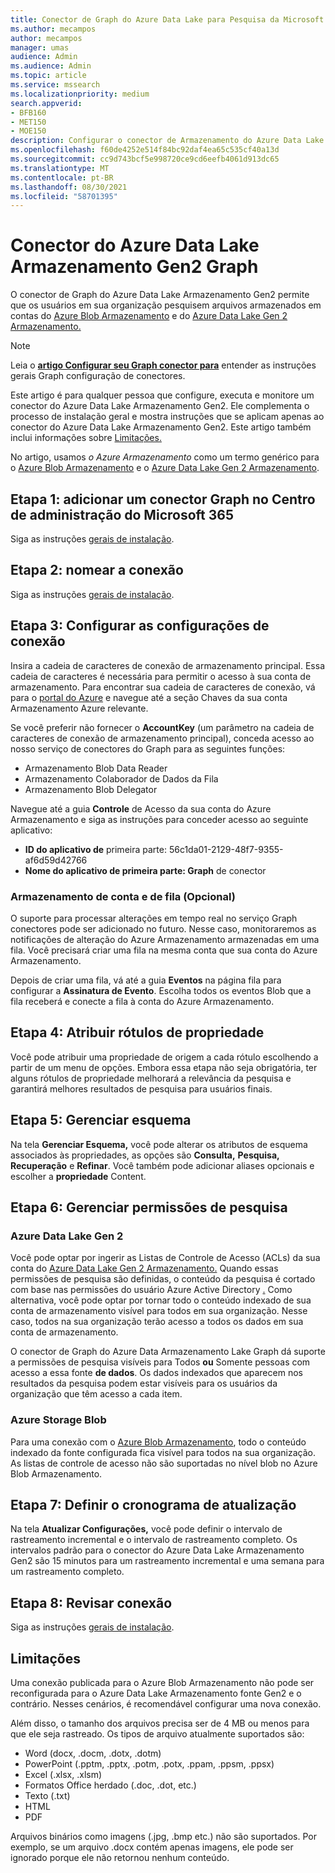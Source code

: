 ```yaml
---
title: Conector de Graph do Azure Data Lake para Pesquisa da Microsoft
ms.author: mecampos
author: mecampos
manager: umas
audience: Admin
ms.audience: Admin
ms.topic: article
ms.service: mssearch
ms.localizationpriority: medium
search.appverid:
- BFB160
- MET150
- MOE150
description: Configurar o conector de Armazenamento do Azure Data Lake Graph Gen2 para Pesquisa da Microsoft
ms.openlocfilehash: f60de4252e514f84bc92daf4ea65c535cf40a13d
ms.sourcegitcommit: cc9d743bcf5e998720ce9cd6eefb4061d913dc65
ms.translationtype: MT
ms.contentlocale: pt-BR
ms.lasthandoff: 08/30/2021
ms.locfileid: "58701395"
---
```

<!---Previous ms.author: monaray --->

# <a name="azure-data-lake-storage-gen2-graph-connector"></a>Conector do Azure Data Lake Armazenamento Gen2 Graph

O conector de Graph do Azure Data Lake Armazenamento Gen2 permite que os usuários em sua organização pesquisem arquivos armazenados em contas do [Azure Blob Armazenamento](/azure/storage/blobs/storage-blobs-introduction) e do [Azure Data Lake Gen 2 Armazenamento.](/azure/storage/blobs/data-lake-storage-introduction)

> [!NOTE]
> Leia o [**artigo Configurar seu Graph conector para**](configure-connector.md) entender as instruções gerais Graph configuração de conectores.

Este artigo é para qualquer pessoa que configure, executa e monitore um conector do Azure Data Lake Armazenamento Gen2. Ele complementa o processo de instalação geral e mostra instruções que se aplicam apenas ao conector do Azure Data Lake Armazenamento Gen2. Este artigo também inclui informações sobre [Limitações.](#limitations)

No artigo, usamos *o Azure Armazenamento* como um termo genérico para o [Azure Blob Armazenamento](/azure/storage/blobs/storage-blobs-introduction) e o [Azure Data Lake Gen 2 Armazenamento](/azure/storage/blobs/data-lake-storage-introduction).

## <a name="step-1-add-a-graph-connector-in-the-microsoft-365-admin-center"></a>Etapa 1: adicionar um conector Graph no Centro de administração do Microsoft 365

Siga as instruções [gerais de instalação](./configure-connector.md).
<!---If the above phrase does not apply, delete it and insert specific details for your data source that are different from general setup instructions.-->

## <a name="step-2-name-the-connection"></a>Etapa 2: nomear a conexão

Siga as instruções [gerais de instalação](./configure-connector.md).
<!---If the above phrase does not apply, delete it and insert specific details for your data source that are different from general setup instructions.-->

## <a name="step-3-configure-the-connection-settings"></a>Etapa 3: Configurar as configurações de conexão

Insira a cadeia de caracteres de conexão de armazenamento principal. Essa cadeia de caracteres é necessária para permitir o acesso à sua conta de armazenamento. Para encontrar sua cadeia de caracteres de conexão,  vá para o [portal do Azure](https://ms.portal.azure.com/#home) e navegue até a seção Chaves da sua conta Armazenamento Azure relevante.

Se você preferir não fornecer o **AccountKey** (um parâmetro na cadeia de caracteres de conexão de armazenamento principal), conceda acesso ao nosso serviço de conectores do Graph para as seguintes funções:

* Armazenamento Blob Data Reader
* Armazenamento Colaborador de Dados da Fila
* Armazenamento Blob Delegator

Navegue até a guia **Controle** de Acesso da sua conta do Azure Armazenamento e siga as instruções para conceder acesso ao seguinte aplicativo:

* **ID do aplicativo de** primeira parte: 56c1da01-2129-48f7-9355-af6d59d42766
* **Nome do aplicativo de primeira parte: Graph** de conector

### <a name="storage-account-and-queue-notifications-optional"></a>Armazenamento de conta e de fila (Opcional)

O suporte para processar alterações em tempo real no serviço Graph conectores pode ser adicionado no futuro. Nesse caso, monitoraremos as notificações de alteração do Azure Armazenamento armazenadas em uma fila. Você precisará criar uma fila na mesma conta que sua conta do Azure Armazenamento.

Depois de criar uma fila, vá até a guia **Eventos** na página fila para configurar a **Assinatura de Evento**. Escolha todos os eventos Blob que a fila receberá e conecte a fila à conta do Azure Armazenamento.

## <a name="step-4-assign-property-labels"></a>Etapa 4: Atribuir rótulos de propriedade

Você pode atribuir uma propriedade de origem a cada rótulo escolhendo a partir de um menu de opções. Embora essa etapa não seja obrigatória, ter alguns rótulos de propriedade melhorará a relevância da pesquisa e garantirá melhores resultados de pesquisa para usuários finais.

## <a name="step-5-manage-schema"></a>Etapa 5: Gerenciar esquema

Na tela **Gerenciar Esquema,** você pode alterar os atributos de esquema associados às propriedades, as opções são **Consulta,** **Pesquisa,** **Recuperação** e **Refinar**. Você também pode adicionar aliases opcionais e escolher a **propriedade** Content.

## <a name="step-6-manage-search-permissions"></a>Etapa 6: Gerenciar permissões de pesquisa

### <a name="azure-data-lake-gen-2"></a>Azure Data Lake Gen 2

Você pode optar por ingerir as Listas de Controle de Acesso (ACLs) da sua conta do [Azure Data Lake Gen 2 Armazenamento.](/azure/storage/blobs/data-lake-storage-introduction) Quando essas permissões de pesquisa são definidas, o conteúdo da pesquisa é cortado com base nas permissões do usuário Azure Active Directory [.](/azure/active-directory/) Como alternativa, você pode optar por tornar todo o conteúdo indexado de sua conta de armazenamento visível para todos em sua organização. Nesse caso, todos na sua organização terão acesso a todos os dados em sua conta de armazenamento.

O conector de Graph do Azure Data Armazenamento Lake Graph dá suporte a permissões de pesquisa visíveis para Todos **ou** Somente pessoas com acesso a essa fonte **de dados**. Os dados indexados que aparecem nos resultados da pesquisa podem estar visíveis para os usuários da organização que têm acesso a cada item.

### <a name="azure-blob-storage"></a>Azure Storage Blob

Para uma conexão com o [Azure Blob Armazenamento](/azure/storage/blobs/storage-blobs-introduction), todo o conteúdo indexado da fonte configurada fica visível para todos na sua organização. As listas de controle de acesso não são suportadas no nível blob no Azure Blob Armazenamento.

## <a name="step-7-set-the-refresh-schedule"></a>Etapa 7: Definir o cronograma de atualização

Na tela **Atualizar Configurações,** você pode definir o intervalo de rastreamento incremental e o intervalo de rastreamento completo. Os intervalos padrão para o conector do Azure Data Lake Armazenamento Gen2 são 15 minutos para um rastreamento incremental e uma semana para um rastreamento completo.

## <a name="step-8-review-connection"></a>Etapa 8: Revisar conexão

Siga as instruções [gerais de instalação](./configure-connector.md).
<!---If the above phrase does not apply, delete it and insert specific details for your data source that are different from general setup instructions.-->

<!---## Troubleshooting-->
<!---Insert troubleshooting recommendations for this data source-->

## <a name="limitations"></a>Limitações

Uma conexão publicada para o Azure Blob Armazenamento não pode ser reconfigurada para o Azure Data Lake Armazenamento fonte Gen2 e o contrário. Nesses cenários, é recomendável configurar uma nova conexão.

Além disso, o tamanho dos arquivos precisa ser de 4 MB ou menos para que ele seja rastreado. Os tipos de arquivo atualmente suportados são:

* Word (docx, .docm, .dotx, .dotm)
* PowerPoint (.pptm, .pptx, .potm, .potx, .ppam, .ppsm, .ppsx)
* Excel (.xlsx, .xlsm)
* Formatos Office herdado (.doc, .dot, etc.)
* Texto (.txt)
* HTML
* PDF

Arquivos binários como imagens (.jpg, .bmp etc.) não são suportados. Por exemplo, se um arquivo .docx contém apenas imagens, ele pode ser ignorado porque ele não retornou nenhum conteúdo.
